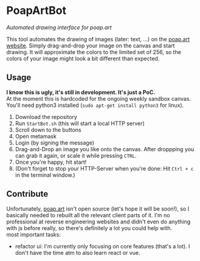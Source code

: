# PoapArtBot
_Automated drawing interface for poap.art_

This tool automates the drawing of images (later: text, ...) on the [poap.art website](poap.art).
Simply drag-and-drop your image on the canvas and start drawing. It will approximate the colors to the limited set of 256,
so the colors of your image might look a bit different than expected.

## Usage
__I know this is ugly, it's still in development. It's just a PoC.__ \
At the moment this is hardcoded for the ongoing weekly sandbox canvas. \
You'll need python3 installed
(`sudo apt-get install python3` for linux).
1. Download the repository
2. Run `StartBot.sh` (this will start a local HTTP server) 
3. Scroll down to the buttons
4. Open metamask
5. Login (by signing the message)
6. Drag-and-Drop an image you like onto the canvas. After droppping you can grab it again, or scale it while pressing `CTRL`.
7. Once you're happy, hit start!
8. (Don't forget to stop your HTTP-Server when you're done: Hit `Ctrl + c` in the terminal window.)


## Contribute
Unfortunately, [poap.art](poap.art) isn't open source (let's hope it will be soon!),
so I basically needed to rebuilt all the relevant client parts of it.
I'm no professional at reverse engineering websites and didn't even do anything with js before really,
so there's definitely a lot you could help with. \
most important tasks:
- refactor ui: I'm currently only focusing on core features (that's a lot). I don't have the time atm to also learn
react or vue.
